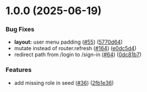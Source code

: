 # 1.0.0 (2025-06-19)


### Bug Fixes

* **layout:** user menu padding ([#55](https://github.com/macrofy/macrofy-com/issues/55)) ([5770d64](https://github.com/macrofy/macrofy-com/commit/5770d6430cea57acd0abf9b26db6c340757adf8a))
* mutate instead of router.refresh ([#164](https://github.com/macrofy/macrofy-com/issues/164)) ([e0dc5d4](https://github.com/macrofy/macrofy-com/commit/e0dc5d40ce26c01672557912b533d25e32957ad4))
* redirect path from /login to /sign-in ([#64](https://github.com/macrofy/macrofy-com/issues/64)) ([0dc81b7](https://github.com/macrofy/macrofy-com/commit/0dc81b77603fd09da73b9217eca51161849c9b93))


### Features

* add missing role in seed ([#36](https://github.com/macrofy/macrofy-com/issues/36)) ([2fb1e36](https://github.com/macrofy/macrofy-com/commit/2fb1e36e1083f34822634fb53ec256b78c4df459))


